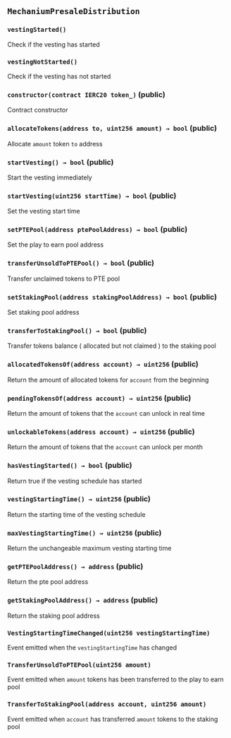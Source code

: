 ## `MechaniumPresaleDistribution`





### `vestingStarted()`



Check if the vesting has started

### `vestingNotStarted()`



Check if the vesting has not started


### `constructor(contract IERC20 token_)` (public)



Contract constructor


### `allocateTokens(address to, uint256 amount) → bool` (public)

Allocate `amount` token `to` address




### `startVesting() → bool` (public)

Start the vesting immediately



### `startVesting(uint256 startTime) → bool` (public)

Set the vesting start time




### `setPTEPool(address ptePoolAddress) → bool` (public)

Set the play to earn pool address




### `transferUnsoldToPTEPool() → bool` (public)

Transfer unclaimed tokens to PTE pool



### `setStakingPool(address stakingPoolAddress) → bool` (public)

Set staking pool address




### `transferToStakingPool() → bool` (public)

Transfer tokens balance ( allocated but not claimed ) to the staking pool



### `allocatedTokensOf(address account) → uint256` (public)



Return the amount of allocated tokens for `account` from the beginning

### `pendingTokensOf(address account) → uint256` (public)



Return the amount of tokens that the `account` can unlock in real time

### `unlockableTokens(address account) → uint256` (public)



Return the amount of tokens that the `account` can unlock per month

### `hasVestingStarted() → bool` (public)



Return true if the vesting schedule has started

### `vestingStartingTime() → uint256` (public)



Return the starting time of the vesting schedule

### `maxVestingStartingTime() → uint256` (public)



Return the unchangeable maximum vesting starting time

### `getPTEPoolAddress() → address` (public)



Return the pte pool address

### `getStakingPoolAddress() → address` (public)



Return the staking pool address


### `VestingStartingTimeChanged(uint256 vestingStartingTime)`

Event emitted when the `vestingStartingTime` has changed



### `TransferUnsoldToPTEPool(uint256 amount)`

Event emitted when `amount` tokens has been transferred to the play to earn pool



### `TransferToStakingPool(address account, uint256 amount)`

Event emitted when `account` has transferred `amount` tokens to the staking pool






